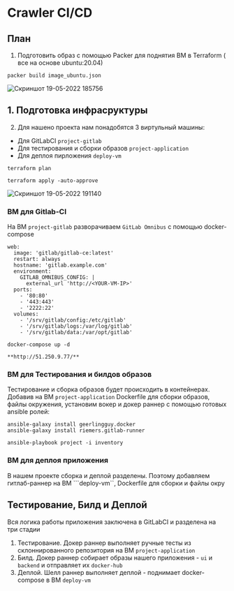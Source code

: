 # Crawler CI/CD

## План
1. Подготовить образ c помощью Packer для поднятия ВМ в Terraform ( все на основе ubuntu:20.04)
```
packer build image_ubuntu.json
```   
![Скриншот 19-05-2022 185756](https://user-images.githubusercontent.com/76098648/169347329-6cb7b97e-b228-4fda-ac38-12b6f3a032e7.jpg)




## 1. Подготовка инфрасруктуры  
2. Для нашено проекта нам понадобятся 3 виртульный машины:
- Для GitLabCI ```project-gitlab```
- Для тестирования и сборки образов ```project-application```
- Для деплоя пирложения ```deploy-vm```  

```
terraform plan   

terraform apply -auto-approve   
```

![Скриншот 19-05-2022 191140](https://user-images.githubusercontent.com/76098648/169347885-c6026fb9-8aac-4ba3-8501-04d7b4107379.jpg)



### ВМ для Gitlab-CI   
 На ВМ `project-gitlab` разворачиваем `GitLab Omnibus` с помощью docker-compose

``` 
web:
  image: 'gitlab/gitlab-ce:latest'
  restart: always
  hostname: 'gitlab.example.com'
  environment:
    GITLAB_OMNIBUS_CONFIG: |
      external_url 'http://<YOUR-VM-IP>'
  ports:
    - '80:80'
    - '443:443'
    - '2222:22'
  volumes:
    - '/srv/gitlab/config:/etc/gitlab'
    - '/srv/gitlab/logs:/var/log/gitlab'
    - '/srv/gitlab/data:/var/opt/gitlab'
```
```
docker-compose up -d
```
```
**http://51.250.9.77/** 
```

### ВМ для Тестирования и билдов образов
Тестирование и сборка образов будет происходить в контейнерах. Добавив на ВМ ```project-application``` Dockerfile для сборки образов, файлы окружения, установим вокер и докер раннер с помощью готовых ansible ролей:   

```
ansible-galaxy install geerlingguy.docker
ansible-galaxy install riemers.gitlab-runner
```
```
ansible-playbook project -i inventory
```

### ВМ для деплоя приложения

В нашем проекте сборка и деплой разделены. Поэтому добавляем гитлаб-раннер на ВМ ```deploy-vm``, Dockerfile для сборки и файлы окру

## Тестирование, Билд и Деплой

Вся логика работы приложения заключена в GitLabCI и разделена на три стадии
1. Тестирование. Докер раннер выполняет ручные тесты из склоннированного репозитория на ВМ `project-application`
2. Билд. Докер раннер собирает образы нашего приложения - `ui` и `backend` и отправляет их `docker-hub`
3. Деплой. Шелл раннер выполняет деплой - поднимает docker-compose в ВМ `deploy-vm`




 


 
